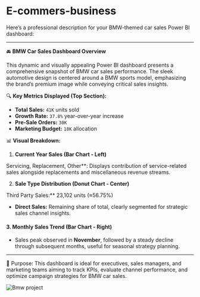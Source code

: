 # E-commers-business
Here’s a professional description for your BMW-themed car sales Power BI dashboard:

---

🚘 **BMW Car Sales Dashboard Overview**

This dynamic and visually appealing Power BI dashboard presents a comprehensive snapshot of BMW car sales performance. The sleek automotive design is centered around a BMW sports model, emphasizing the brand’s premium image while conveying critical sales insights.

 🔍 **Key Metrics Displayed (Top Section):**

* **Total Sales:** `41K` units sold
* **Growth Rate:** `37.8%` year-over-year increase
* **Pre-Sale Orders:** `30K`
* **Marketing Budget:** `18K` allocation

 📊 **Visual Breakdown:**

 1. **Current Year Sales (Bar Chart - Left)**

Servicing, Replacement, Other**: Displays contribution of service-related sales alongside replacements and miscellaneous revenue streams.

 2. **Sale Type Distribution (Donut Chart - Center)**

Third Party Sales:** 23,102 units (≈56.75%)
* **Direct Sales:** Remaining share of total, clearly segmented for strategic sales channel insights.

#### 3. **Monthly Sales Trend (Bar Chart - Right)**

* Sales peak observed in **November**, followed by a steady decline through subsequent months, useful for seasonal strategy planning.

---

🎯 Purpose:
This dashboard is ideal for executives, sales managers, and marketing teams aiming to track KPIs, evaluate channel performance, and optimize campaign strategies for BMW car sales.

![Bmw project](https://github.com/user-attachments/assets/be872160-9f57-44e3-aef8-98f648959b6f)


